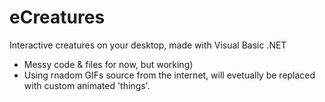 # eCreatures
Interactive creatures on your desktop, made with Visual Basic .NET

- Messy code & files for now, but working)
- Using rnadom GIFs source from the internet, will evetually be replaced with custom animated 'things'.

